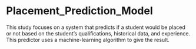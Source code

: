 # Placement_Prediction_Model
This study focuses on a system that predicts if a student would be placed or not based on the student’s qualifications, historical data, and experience. This predictor uses a machine-learning algorithm to give the result.
